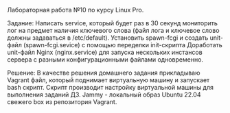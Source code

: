 Лабораторная работа №10 по курсу Linux Pro.

Задание:
	Написать service, который будет раз в 30 секунд мониторить лог на предмет наличия ключевого слова (файл лога и 			ключевое слово должны задаваться в /etc/default).
	Установить spawn-fcgi и создать unit-файл (spawn-fcgi.sevice) с помощью переделки init-скрипта 
	Доработать unit-файл Nginx (nginx.service) для запуска нескольких инстансов сервера с разными конфигурационными 		файлами одновременно.

Решение:
В качестве решения домашнего задания прикладываю Vagrant файл, который поднимает виртуальную машину и запускает bash скрипт.
Скрипт производит настройку виртуальной машины для выполнения заданий ДЗ.
Jammy - локальный образ Ubuntu 22.04 свежего box из репозитория Vagrant.

